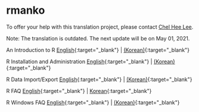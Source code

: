 # rmanko

To offer your help with this translation project, please contact [Chel Hee Lee](mailto:chelhee.lee@ucalgary.ca). 

Note: The translation is outdated. The next update will be on May 01, 2021.

An Introduction to R [English](https://cran.r-project.org/doc/manuals/r-devel/R-intro.html){:target="_blank"} | [(Korean)](./R-intro-ko.html){:target="_blank"}

R Installation and Administration  [English](https://cran.r-project.org/doc/manuals/r-devel/R-admin.html){:target="_blank"} | [(Korean)](./R-admin-ko.html){:target="_blank"}

R Data Import/Export [English](https://cran.r-project.org/doc/manuals/r-devel/R-data.html){:target="_blank"} | [(Korean)](./R-data-ko.html){:target="_blank"}

R FAQ [English](https://cran.r-project.org/doc/FAQ/R-FAQ.html){:target="_blank"} | [Korean](./R-FAQ-ko.html){:target="_blank"}

R Windows FAQ [English](https://cran.r-project.org/bin/windows/base/rw-FAQ.html){:target="_blank"} | [(Korean)](./rw-FAQ-ko.html){:target="_blank"}

